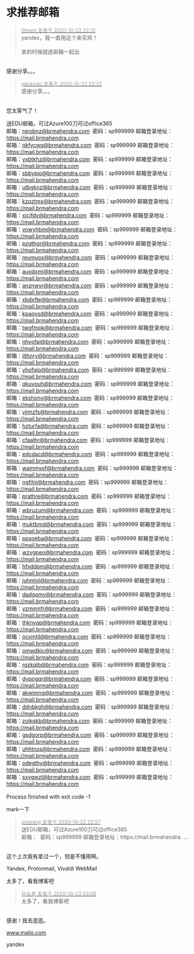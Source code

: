 # 求推荐邮箱


<div class="quote"><blockquote><font size="2"><a href="https://www.hostloc.com/forum.php?mod=redirect&amp;goto=findpost&amp;pid=9338454&amp;ptid=757383" target="_blank"><font color="#999999">llmwxt 发表于 2020-10-22 22:31</font></a></font><br />
yandex，我一直用这个来买鸡！<br />
<br />
卖的时候就连邮箱一起出</blockquote></div><br />
感谢分享。。。

<div class="quote"><blockquote><font size="2"><a href="https://www.hostloc.com/forum.php?mod=redirect&amp;goto=findpost&amp;pid=9338486&amp;ptid=757383" target="_blank"><font color="#999999">yanaxiao 发表于 2020-10-22 22:37</font></a></font><br />
感谢分享。。。</blockquote></div><br />
您太客气了！

送EDU邮箱，可过Azure100刀可过office365<br />
邮箱：<a href="mailto:rgrobnz@brmahendra.com">rgrobnz@brmahendra.com</a>&nbsp;&nbsp;密码：sp999999 邮箱登录地址：https://mail.brmahendra.com<br />
邮箱：<a href="mailto:nkfycwq@brmahendra.com">nkfycwq@brmahendra.com</a>&nbsp;&nbsp;密码：sp999999 邮箱登录地址：https://mail.brmahendra.com<br />
邮箱：<a href="mailto:yxbtkhz@brmahendra.com">yxbtkhz@brmahendra.com</a>&nbsp;&nbsp;密码：sp999999 邮箱登录地址：https://mail.brmahendra.com<br />
邮箱：<a href="mailto:sbbypio@brmahendra.com">sbbypio@brmahendra.com</a>&nbsp;&nbsp;密码：sp999999 邮箱登录地址：https://mail.brmahendra.com<br />
邮箱：<a href="mailto:utbgknz@brmahendra.com">utbgknz@brmahendra.com</a>&nbsp;&nbsp;密码：sp999999 邮箱登录地址：https://mail.brmahendra.com<br />
邮箱：<a href="mailto:kzqztmx@brmahendra.com">kzqztmx@brmahendra.com</a>&nbsp;&nbsp;密码：sp999999 邮箱登录地址：https://mail.brmahendra.com<br />
邮箱：<a href="mailto:xjcjfdv@brmahendra.com">xjcjfdv@brmahendra.com</a>&nbsp;&nbsp;密码：sp999999 邮箱登录地址：https://mail.brmahendra.com<br />
邮箱：<a href="mailto:vowyhbm@brmahendra.com">vowyhbm@brmahendra.com</a>&nbsp;&nbsp;密码：sp999999 邮箱登录地址：https://mail.brmahendra.com<br />
邮箱：<a href="mailto:pzgthgr@brmahendra.com">pzgthgr@brmahendra.com</a>&nbsp;&nbsp;密码：sp999999 邮箱登录地址：https://mail.brmahendra.com<br />
邮箱：<a href="mailto:reumuox@brmahendra.com">reumuox@brmahendra.com</a>&nbsp;&nbsp;密码：sp999999 邮箱登录地址：https://mail.brmahendra.com<br />
邮箱：<a href="mailto:auodxmi@brmahendra.com">auodxmi@brmahendra.com</a>&nbsp;&nbsp;密码：sp999999 邮箱登录地址：https://mail.brmahendra.com<br />
邮箱：<a href="mailto:anznwvr@brmahendra.com">anznwvr@brmahendra.com</a>&nbsp;&nbsp;密码：sp999999 邮箱登录地址：https://mail.brmahendra.com<br />
邮箱：<a href="mailto:xbdxfte@brmahendra.com">xbdxfte@brmahendra.com</a>&nbsp;&nbsp;密码：sp999999 邮箱登录地址：https://mail.brmahendra.com<br />
邮箱：<a href="mailto:kpaovsd@brmahendra.com">kpaovsd@brmahendra.com</a>&nbsp;&nbsp;密码：sp999999 邮箱登录地址：https://mail.brmahendra.com<br />
邮箱：<a href="mailto:twgfmpk@brmahendra.com">twgfmpk@brmahendra.com</a>&nbsp;&nbsp;密码：sp999999 邮箱登录地址：https://mail.brmahendra.com<br />
邮箱：<a href="mailto:nhyofai@brmahendra.com">nhyofai@brmahendra.com</a>&nbsp;&nbsp;密码：sp999999 邮箱登录地址：https://mail.brmahendra.com<br />
邮箱：<a href="mailto:ilthnry@brmahendra.com">ilthnry@brmahendra.com</a>&nbsp;&nbsp;密码：sp999999 邮箱登录地址：https://mail.brmahendra.com<br />
邮箱：<a href="mailto:yhofqio@brmahendra.com">yhofqio@brmahendra.com</a>&nbsp;&nbsp;密码：sp999999 邮箱登录地址：https://mail.brmahendra.com<br />
邮箱：<a href="mailto:qkuvouh@brmahendra.com">qkuvouh@brmahendra.com</a>&nbsp;&nbsp;密码：sp999999 邮箱登录地址：https://mail.brmahendra.com<br />
邮箱：<a href="mailto:ekshony@brmahendra.com">ekshony@brmahendra.com</a>&nbsp;&nbsp;密码：sp999999 邮箱登录地址：https://mail.brmahendra.com<br />
邮箱：<a href="mailto:vjjmzfs@brmahendra.com">vjjmzfs@brmahendra.com</a>&nbsp;&nbsp;密码：sp999999 邮箱登录地址：https://mail.brmahendra.com<br />
邮箱：<a href="mailto:hzturfa@brmahendra.com">hzturfa@brmahendra.com</a>&nbsp;&nbsp;密码：sp999999 邮箱登录地址：https://mail.brmahendra.com<br />
邮箱：<a href="mailto:cfaalhr@brmahendra.com">cfaalhr@brmahendra.com</a>&nbsp;&nbsp;密码：sp999999 邮箱登录地址：https://mail.brmahendra.com<br />
邮箱：<a href="mailto:edcdacd@brmahendra.com">edcdacd@brmahendra.com</a>&nbsp;&nbsp;密码：sp999999 邮箱登录地址：https://mail.brmahendra.com<br />
邮箱：<a href="mailto:wammyof@brmahendra.com">wammyof@brmahendra.com</a>&nbsp;&nbsp;密码：sp999999 邮箱登录地址：https://mail.brmahendra.com<br />
邮箱：<a href="mailto:ngfilni@brmahendra.com">ngfilni@brmahendra.com</a>&nbsp;&nbsp;密码：sp999999 邮箱登录地址：https://mail.brmahendra.com<br />
邮箱：<a href="mailto:prathre@brmahendra.com">prathre@brmahendra.com</a>&nbsp;&nbsp;密码：sp999999 邮箱登录地址：https://mail.brmahendra.com<br />
邮箱：<a href="mailto:wbruzum@brmahendra.com">wbruzum@brmahendra.com</a>&nbsp;&nbsp;密码：sp999999 邮箱登录地址：https://mail.brmahendra.com<br />
邮箱：<a href="mailto:muktbmd@brmahendra.com">muktbmd@brmahendra.com</a>&nbsp;&nbsp;密码：sp999999 邮箱登录地址：https://mail.brmahendra.com<br />
邮箱：<a href="mailto:ppxoeba@brmahendra.com">ppxoeba@brmahendra.com</a>&nbsp;&nbsp;密码：sp999999 邮箱登录地址：https://mail.brmahendra.com<br />
邮箱：<a href="mailto:wzvgpeo@brmahendra.com">wzvgpeo@brmahendra.com</a>&nbsp;&nbsp;密码：sp999999 邮箱登录地址：https://mail.brmahendra.com<br />
邮箱：<a href="mailto:hfvddpm@brmahendra.com">hfvddpm@brmahendra.com</a>&nbsp;&nbsp;密码：sp999999 邮箱登录地址：https://mail.brmahendra.com<br />
邮箱：<a href="mailto:juhmlvl@brmahendra.com">juhmlvl@brmahendra.com</a>&nbsp;&nbsp;密码：sp999999 邮箱登录地址：https://mail.brmahendra.com<br />
邮箱：<a href="mailto:dadgqmy@brmahendra.com">dadgqmy@brmahendra.com</a>&nbsp;&nbsp;密码：sp999999 邮箱登录地址：https://mail.brmahendra.com<br />
邮箱：<a href="mailto:vzmmnfr@brmahendra.com">vzmmnfr@brmahendra.com</a>&nbsp;&nbsp;密码：sp999999 邮箱登录地址：https://mail.brmahendra.com<br />
邮箱：<a href="mailto:thknvqp@brmahendra.com">thknvqp@brmahendra.com</a>&nbsp;&nbsp;密码：sp999999 邮箱登录地址：https://mail.brmahendra.com<br />
邮箱：<a href="mailto:ocxmtjl@brmahendra.com">ocxmtjl@brmahendra.com</a>&nbsp;&nbsp;密码：sp999999 邮箱登录地址：https://mail.brmahendra.com<br />
邮箱：<a href="mailto:omwdkic@brmahendra.com">omwdkic@brmahendra.com</a>&nbsp;&nbsp;密码：sp999999 邮箱登录地址：https://mail.brmahendra.com<br />
邮箱：<a href="mailto:rgzkqib@brmahendra.com">rgzkqib@brmahendra.com</a>&nbsp;&nbsp;密码：sp999999 邮箱登录地址：https://mail.brmahendra.com<br />
邮箱：<a href="mailto:dypogqr@brmahendra.com">dypogqr@brmahendra.com</a>&nbsp;&nbsp;密码：sp999999 邮箱登录地址：https://mail.brmahendra.com<br />
邮箱：<a href="mailto:akwimng@brmahendra.com">akwimng@brmahendra.com</a>&nbsp;&nbsp;密码：sp999999 邮箱登录地址：https://mail.brmahendra.com<br />
邮箱：<a href="mailto:ddnbkgh@brmahendra.com">ddnbkgh@brmahendra.com</a>&nbsp;&nbsp;密码：sp999999 邮箱登录地址：https://mail.brmahendra.com<br />
邮箱：<a href="mailto:zoikqkb@brmahendra.com">zoikqkb@brmahendra.com</a>&nbsp;&nbsp;密码：sp999999 邮箱登录地址：https://mail.brmahendra.com<br />
邮箱：<a href="mailto:gsdgorp@brmahendra.com">gsdgorp@brmahendra.com</a>&nbsp;&nbsp;密码：sp999999 邮箱登录地址：https://mail.brmahendra.com<br />
邮箱：<a href="mailto:uhhtnxs@brmahendra.com">uhhtnxs@brmahendra.com</a>&nbsp;&nbsp;密码：sp999999 邮箱登录地址：https://mail.brmahendra.com<br />
邮箱：<a href="mailto:odegthy@brmahendra.com">odegthy@brmahendra.com</a>&nbsp;&nbsp;密码：sp999999 邮箱登录地址：https://mail.brmahendra.com<br />
邮箱：<a href="mailto:sxvgwzl@brmahendra.com">sxvgwzl@brmahendra.com</a>&nbsp;&nbsp;密码：sp999999 邮箱登录地址：https://mail.brmahendra.com<br />
<br />
Process finished with exit code -1<br />


mark一下

<div class="quote"><blockquote><font size="2"><a href="https://www.hostloc.com/forum.php?mod=redirect&amp;goto=findpost&amp;pid=9338574&amp;ptid=757383" target="_blank"><font color="#999999">pixwang 发表于 2020-10-22 22:57</font></a></font><br />
送EDU邮箱，可过Azure100刀可过office365<br />
邮箱：&nbsp;&nbsp;密码：sp999999 邮箱登录地址：https://mail.brmahendra. ...</blockquote></div><br />
这个上次我有拿过一个，但是不懂用啊。

Yandex, Protonmail, Vivaldi WebMail<img id="aimg_RN3R3" onclick="zoom(this, this.src, 0, 0, 0)" class="zoom" src="https://cdn.jsdelivr.net/gh/hishis/forum-master/public/images/patch.gif" onmouseover="img_onmouseoverfunc(this)" onload="thumbImg(this)" border="0" alt="" />

太多了，看我博客吧

<div class="quote"><blockquote><font size="2"><a href="https://www.hostloc.com/forum.php?mod=redirect&amp;goto=findpost&amp;pid=9339062&amp;ptid=757383" target="_blank"><font color="#999999">孙长老 发表于 2020-10-23 03:06</font></a></font><br />
太多了，看我博客吧</blockquote></div><br />
感谢！我去逛逛。

www.mailo.com

yandex

